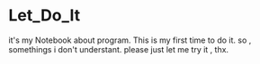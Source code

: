# Let_Do_It
it's my Notebook about program.
This is my first time to do it. so , somethings i don't understant. please just let me try it , thx.

